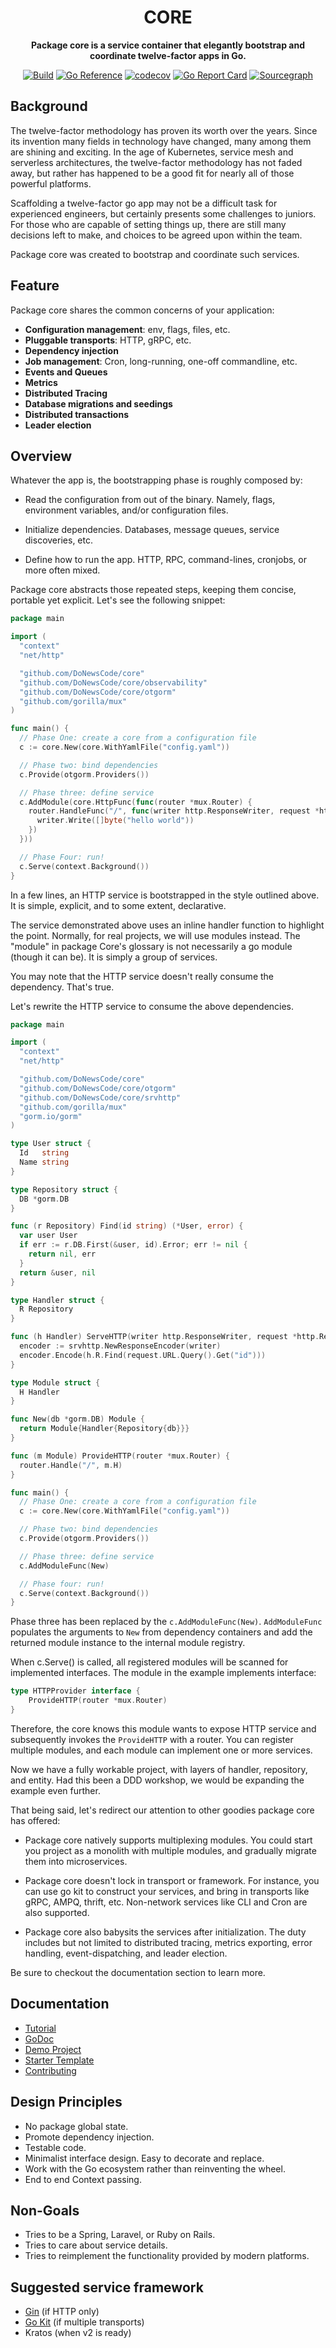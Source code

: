 <div align="center">
  <h1>CORE</h1>
  <p>
    <strong>Package core is a service container that elegantly bootstrap and coordinate twelve-factor apps in Go.</strong>
  </p>
  <p>
	  
[![Build](https://github.com/DoNewsCode/core/actions/workflows/go.yml/badge.svg)](https://github.com/DoNewsCode/core/actions/workflows/go.yml)
[![Go Reference](https://pkg.go.dev/badge/github.com/DoNewsCode/core.svg)](https://pkg.go.dev/github.com/DoNewsCode/core)
[![codecov](https://codecov.io/gh/DoNewsCode/core/branch/master/graph/badge.svg)](https://codecov.io/gh/DoNewsCode/core)
[![Go Report Card](https://goreportcard.com/badge/DoNewsCode/core)](https://goreportcard.com/report/DoNewsCode/core)
[![Sourcegraph](https://sourcegraph.com/github.com/DoNewsCode/core/-/badge.svg)](https://sourcegraph.com/github.com/DoNewsCode/core?badge)
 
 </p>
</div>

## Background

The twelve-factor methodology has proven its worth over the years. Since its
invention many fields in technology have changed, many among them are shining
and exciting. In the age of Kubernetes, service mesh and serverless
architectures, the twelve-factor methodology has not faded away, but rather has
happened to be a good fit for nearly all of those powerful platforms.

Scaffolding a twelve-factor go app may not be a difficult task for experienced
engineers, but certainly presents some challenges to juniors. For those who are
capable of setting things up, there are still many decisions left to make, and choices
to be agreed upon within the team.

Package core was created to bootstrap and coordinate such services.

## Feature

Package core shares the common concerns of your application:

* **Configuration management**: env, flags, files, etc.
* **Pluggable transports**: HTTP, gRPC, etc. 
* **Dependency injection**
* **Job management**: Cron, long-running, one-off commandline, etc.
* **Events and Queues**
* **Metrics**
* **Distributed Tracing**
* **Database migrations and seedings**
* **Distributed transactions**
* **Leader election**

## Overview

Whatever the app is, the bootstrapping phase is roughly composed by:

- Read the configuration from out of the binary. Namely, flags, environment
  variables, and/or configuration files.

- Initialize dependencies. Databases, message queues, service discoveries, etc.

- Define how to run the app. HTTP, RPC, command-lines, cronjobs, or more often mixed.

Package core abstracts those repeated steps, keeping them concise, portable yet explicit. 
Let's see the following snippet:

```go
package main

import (
  "context"
  "net/http"

  "github.com/DoNewsCode/core"
  "github.com/DoNewsCode/core/observability"
  "github.com/DoNewsCode/core/otgorm"
  "github.com/gorilla/mux"
)

func main() {
  // Phase One: create a core from a configuration file
  c := core.New(core.WithYamlFile("config.yaml"))

  // Phase two: bind dependencies
  c.Provide(otgorm.Providers())

  // Phase three: define service
  c.AddModule(core.HttpFunc(func(router *mux.Router) {
    router.HandleFunc("/", func(writer http.ResponseWriter, request *http.Request) {
      writer.Write([]byte("hello world"))
    })
  }))

  // Phase Four: run!
  c.Serve(context.Background())
}

```

In a few lines, an HTTP service is bootstrapped in the style outlined above.
It is simple, explicit, and to some extent, declarative.

The service demonstrated above uses an inline handler function to highlight the point.
Normally, for real projects, we will use modules instead. 
The "module" in package Core's glossary is not necessarily a go module (though it can be). It is simply a group of services.

You may note that the HTTP service doesn't really consume the dependency.
That's true.

Let's rewrite the HTTP service to consume the above dependencies.

```go
package main

import (
  "context"
  "net/http"

  "github.com/DoNewsCode/core"
  "github.com/DoNewsCode/core/otgorm"
  "github.com/DoNewsCode/core/srvhttp"
  "github.com/gorilla/mux"
  "gorm.io/gorm"
)

type User struct {
  Id   string
  Name string
}

type Repository struct {
  DB *gorm.DB
}

func (r Repository) Find(id string) (*User, error) {
  var user User
  if err := r.DB.First(&user, id).Error; err != nil {
    return nil, err
  }
  return &user, nil
}

type Handler struct {
  R Repository
}

func (h Handler) ServeHTTP(writer http.ResponseWriter, request *http.Request) {
  encoder := srvhttp.NewResponseEncoder(writer)
  encoder.Encode(h.R.Find(request.URL.Query().Get("id")))
}

type Module struct {
  H Handler
}

func New(db *gorm.DB) Module {
  return Module{Handler{Repository{db}}}
}

func (m Module) ProvideHTTP(router *mux.Router) {
  router.Handle("/", m.H)
}

func main() {
  // Phase One: create a core from a configuration file
  c := core.New(core.WithYamlFile("config.yaml"))

  // Phase two: bind dependencies
  c.Provide(otgorm.Providers())

  // Phase three: define service
  c.AddModuleFunc(New)

  // Phase four: run!
  c.Serve(context.Background())
}
```

Phase three has been replaced by the `c.AddModuleFunc(New)`. `AddModuleFunc` populates the arguments to `New` from dependency containers
and add the returned module instance to the internal module registry.

When c.Serve() is called, all registered modules will be scanned for implemented interfaces. 
The module in the example implements interface: 

```go
type HTTPProvider interface {
	ProvideHTTP(router *mux.Router)
}
```

Therefore, the core knows this module wants to expose HTTP service and subsequently invokes the `ProvideHTTP` with a router. You can register multiple modules, and each module can implement one or more services.

Now we have a fully workable project, with layers of handler, repository, and entity. 
Had this been a DDD workshop, we would be expanding the example even further. 

That being said, let's redirect our attention to other goodies package core has offered:

- Package core natively supports multiplexing modules. 
  You could start you project as a monolith with multiple modules, and gradually migrate them into microservices.

- Package core doesn't lock in transport or framework.
  For instance, you can use go kit to construct your services, and bring in transports like gRPC, AMPQ, thrift, etc. Non-network services like CLI and Cron are also supported.

- Package core also babysits the services after initialization. The duty includes but not limited to distributed tracing, metrics exporting, error handling, event-dispatching, and leader election.

Be sure to checkout the documentation section to learn more.

## Documentation

* [Tutorial](https://github.com/DoNewsCode/core/blob/master/doc/tutorial.md)
* [GoDoc](https://pkg.go.dev/github.com/DoNewsCode/core)
* [Demo Project](https://github.com/DoNewsCode/skeleton)
* [Starter Template](https://github.com/DoNewsCode/core-starter)
* [Contributing](https://github.com/DoNewsCode/core/blob/master/doc/contributing.md)

## Design Principles

- No package global state.
- Promote dependency injection.
- Testable code.
- Minimalist interface design. Easy to decorate and replace.
- Work with the Go ecosystem rather than reinventing the wheel.
- End to end Context passing.

## Non-Goals

- Tries to be a Spring, Laravel, or Ruby on Rails.
- Tries to care about service details.
- Tries to reimplement the functionality provided by modern platforms.

## Suggested service framework
- [Gin](https://github.com/DoNewsCode/core-gin) (if HTTP only)
- [Go Kit](https://github.com/DoNewsCode/core-kit) (if multiple transports)
- Kratos (when v2 is ready)



